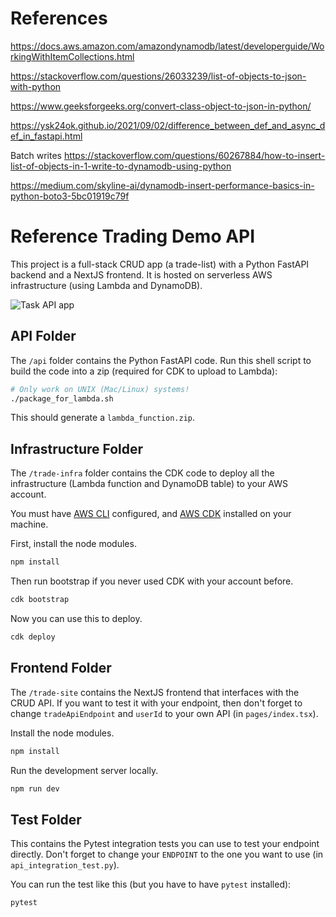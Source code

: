 # References

https://docs.aws.amazon.com/amazondynamodb/latest/developerguide/WorkingWithItemCollections.html

https://stackoverflow.com/questions/26033239/list-of-objects-to-json-with-python

https://www.geeksforgeeks.org/convert-class-object-to-json-in-python/

https://ysk24ok.github.io/2021/09/02/difference_between_def_and_async_def_in_fastapi.html

Batch writes
https://stackoverflow.com/questions/60267884/how-to-insert-list-of-objects-in-1-write-to-dynamodb-using-python

https://medium.com/skyline-ai/dynamodb-insert-performance-basics-in-python-boto3-5bc01919c79f

# Reference Trading Demo API

This project is a full-stack CRUD app (a trade-list) with a Python FastAPI backend and a
NextJS frontend. It is hosted on serverless AWS infrastructure (using Lambda and DynamoDB).

![Task API app](task_api.png)

## API Folder

The `/api` folder contains the Python FastAPI code. Run this shell script to build the code into
a zip (required for CDK to upload to Lambda):

```bash
# Only work on UNIX (Mac/Linux) systems!
./package_for_lambda.sh
```

This should generate a `lambda_function.zip`.

## Infrastructure Folder

The `/trade-infra` folder contains the CDK code to deploy all the infrastructure 
(Lambda function and DynamoDB table) to your AWS account.

You must have [AWS CLI](https://aws.amazon.com/cli/) configured, and 
[AWS CDK](https://docs.aws.amazon.com/cdk/v2/guide/home.html) installed on your machine.

First, install the node modules.

```bash
npm install
```

Then run bootstrap if you never used CDK with your account before.

```bash
cdk bootstrap
```

Now you can use this to deploy.

```bash
cdk deploy
```

## Frontend Folder

The `/trade-site` contains the NextJS frontend that interfaces with the CRUD API. If you want to
test it with your endpoint, then don't forget to change `tradeApiEndpoint` and `userId` to your own
API (in `pages/index.tsx`).

Install the node modules.

```bash
npm install
```

Run the development server locally.

```bash
npm run dev
```

## Test Folder

This contains the Pytest integration tests you can use to test your endpoint directly. Don't 
forget to change your `ENDPOINT` to the one you want to use (in `api_integration_test.py`).

You can run the test like this (but you have to have `pytest` installed):

```bash
pytest
```


